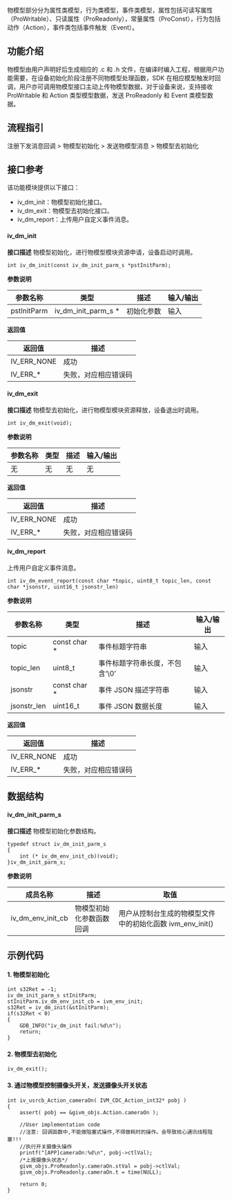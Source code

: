 
物模型部分分为属性类模型，行为类模型，事件类模型，属性包括可读写属性（ProWritable）、只读属性（ProReadonly），常量属性（ProConst），行为包括动作（Action），事件类包括事件触发（Event）。

## 功能介绍
物模型由用户声明好后生成相应的 .c 和 .h 文件，在编译时编入工程，根据用户功能需要，在设备初始化阶段注册不同物模型处理函数，SDK 在相应模型触发时回调，用户亦可调用物模型接口主动上传物模型数据，对于设备来说，支持接收 ProWritable 和 Action 类型模型数据，发送 ProReadonly 和 Event 类模型数据。

## 流程指引
注册下发消息回调 > 物模型初始化 > 发送物模型消息 > 物模型去初始化

## 接口参考
该功能模块提供以下接口：
- iv_dm_init：物模型初始化接口。
- iv_dm_exit：物模型去初始化接口。
- iv_dm_report：上传用户自定义事件消息。

#### iv_dm_init

**接口描述**
物模型初始化，进行物模型模块资源申请，设备启动时调用。

```
int iv_dm_init(const iv_dm_init_parm_s *pstInitParm);
```

**参数说明**

参数名称 | 类型 | 描述 |输入/输出
---|---|---|---
pstInitParm | iv_dm_init_parm_s * | 初始化参数 | 输入

**返回值**

返回值 | 描述 
---|---
IV_ERR_NONE | 成功
IV_ERR_* | 失败，对应相应错误码

#### iv_dm_exit

**接口描述**
物模型去初始化，进行物模型模块资源释放，设备退出时调用。


```
int iv_dm_exit(void);
```

**参数说明**

参数名称 | 类型 | 描述 |输入/输出
---|---|---|---
无 | 无 | 无 | 无

**返回值**

返回值 | 描述 
---|---
IV_ERR_NONE | 成功
IV_ERR_* | 失败，对应相应错误码




#### iv_dm_report

上传用户自定义事件消息。


```
int iv_dm_event_report(const char *topic, uint8_t topic_len, const char *jsonstr, uint16_t jsonstr_len)
```

**参数说明**

参数名称 | 类型 | 描述 |输入/输出
---|---|---|---
topic | const char * | 事件标题字符串 | 输入
topic_len | uint8_t | 事件标题字符串长度，不包含‘\0’ | 输入
jsonstr | const char * | 事件 JSON 描述字符串 | 输入
jsonstr_len | uint16_t | 事件 JSON 数据长度 | 输入


**返回值**

返回值 | 描述 
---|---
IV_ERR_NONE | 成功
IV_ERR_* | 失败，对应相应错误码















## 数据结构

#### iv_dm_init_parm_s

**接口描述**
物模型初始化参数结构。



```
typedef struct iv_dm_init_parm_s
{
    int (* iv_dm_env_init_cb)(void);
}iv_dm_init_parm_s;
```

**参数说明**

成员名称 | 描述 | 取值
---|---|---
iv_dm_env_init_cb | 物模型初始化参数函数回调 | 用户从控制台生成的物模型文件中的初始化函数 ivm_env_init()










## 示例代码

#### 1. 物模型初始化

```
int s32Ret = -1;
iv_dm_init_parm_s stInitParm;
stInitParm.iv_dm_env_init_cb = ivm_env_init;
s32Ret = iv_dm_init(&stInitParm);
if(s32Ret < 0)
{
	GDB_INFO("iv_dm_init fail:%d\n");
	return;
}
```

#### 2. 物模型去初始化

```
iv_dm_exit();
```

#### 3. 通过物模型控制摄像头开关，发送摄像头开关状态

```
int iv_usrcb_Action_cameraOn( IVM_CDC_Action_int32* pobj )
{
    assert( pobj == &givm_objs.Action.cameraOn );

    //User implementation code
    //注意: 回调函数中,不能做阻塞式操作,不得做耗时的操作。会导致核心通讯线程阻塞!!!
    //执行开关摄像头操作
	printf("[APP]cameraOn:%d\n", pobj->ctlVal);
	/*上报摄像头状态*/
	givm_objs.ProReadonly.cameraOn.stVal = pobj->ctlVal;
	givm_objs.ProReadonly.cameraOn.t = time(NULL);
	
    return 0;
}
```
